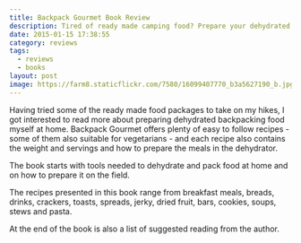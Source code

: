 ```yaml
---
title: Backpack Gourmet Book Review
description: Tired of ready made camping food? Prepare your dehydrated food at home
date: 2015-01-15 17:38:55
category: reviews
tags:
  - reviews
  - books
layout: post
image: https://farm8.staticflickr.com/7580/16099407770_b3a5627190_b.jpg
---
```


Having tried some of the ready made food packages to take on my hikes, I got interested to read more about preparing dehydrated backpacking food myself at home. Backpack Gourmet offers plenty of easy to follow recipes - some of them also suitable for vegetarians - and each recipe also contains the weight and servings and how to prepare the meals in the dehydrator.

<amp-img src="https://farm8.staticflickr.com/7580/16099407770_b3a5627190_b.jpg" width="100%" alt="Backpack Gourmet"></amp-img>


<!--more-->

The book starts with tools needed to dehydrate and pack food at home and on how to prepare it on the field.

The recipes presented in this book range from breakfast meals, breads, drinks, crackers, toasts, spreads, jerky, dried fruit, bars, cookies, soups, stews and pasta.

At the end of the book is also a list of suggested reading from the author.
